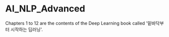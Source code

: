 # AI_NLP_Advanced

Chapters 1 to 12 are the contents of the Deep Learning book called '밑바닥부터 시작하는 딥러닝'.
